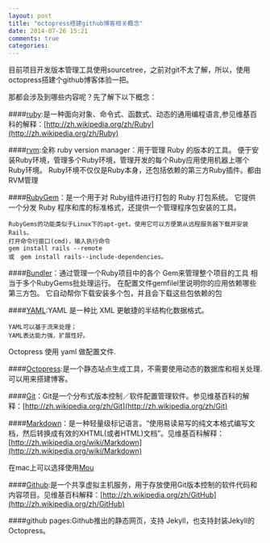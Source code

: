 ```yaml
---
layout: post
title: "octopress搭建github博客相关概念"
date: 2014-07-26 15:21
comments: true
categories: 
---
```


目前项目开发版本管理工具使用sourcetree，之前对git不太了解，所以，使用octopress搭建个github博客体验一把。

那都会涉及到哪些内容呢？先了解下以下概念：

####[ruby](https://www.ruby-lang.org/zh_cn/):是一种面向对象、命令式、函数式、动态的通用编程语言,参见维基百科的解释：[http://zh.wikipedia.org/zh/Ruby](http://zh.wikipedia.org/zh/Ruby)

####[rvm](https://rvm.io/):全称 ruby version manager：用于管理 Ruby 的版本的工具。
    便于安装Ruby环境，管理多个Ruby环境，管理开发的每个Ruby应用使用机器上哪个Ruby环境。
    Ruby环境不仅仅是Ruby本身，还包括依赖的第三方Ruby插件。都由RVM管理

####[RubyGem](http://rubygems.org/)：是一个用于对 Ruby组件进行打包的 Ruby 打包系统。 它提供一个分发 Ruby 程序和库的标准格式，还提供一个管理程序包安装的工具。

    RubyGems的功能类似于Linux下的apt-get。使用它可以方便第从远程服务器下载并安装Rails。
    打开命令行窗口(cmd)，输入执行命令 
    gem install rails --remote 
    或　gem install rails--include-dependencies。
    
####[Bundler](http://bundler.io/)：通过管理一个Ruby项目中的各个 Gem来管理整个项目的工具
    相当于多个RubyGems批处理运行。
    在配置文件gemfilel里说明你的应用依赖哪些第三方包。
    它自动帮你下载安装多个包，并且会下载这些包依赖的包
 
####[YAML](http://www.ibm.com/developerworks/cn/xml/x-cn-yamlintro/):YAML 是一种比 XML 更敏捷的半结构化数据格式。

    YAML可以基于流来处理；
    YAML表达能力强，扩展性好。

   Octopress 使用 yaml 做配置文件.
    
####[Octopress](http://octopress.org/):是一个静态站点生成工具，不需要使用动态的数据库和相关处理.可以用来搭建博客。

####[Git](http://git-scm.com/)：Git是一个分布式版本控制／软件配置管理软件。参见维基百科的解释：[http://zh.wikipedia.org/zh/Git](http://zh.wikipedia.org/zh/Git)

####[Markdown](http://)：是一种轻量级标记语言。“使用易读易写的纯文本格式编写文档，然后转换成有效的XHTML(或者HTML)文档”。见维基百科解释：[http://zh.wikipedia.org/wiki/Markdown](http://zh.wikipedia.org/wiki/Markdown)

在mac上可以选择使用[Mou](http://mouapp.com/)

####[Github](https://github.com/):是一个共享虚拟主机服务，用于存放使用Git版本控制的软件代码和内容项目。见维基百科解释：[http://zh.wikipedia.org/zh/GitHub](http://zh.wikipedia.org/zh/GitHub)

####github pages:Github推出的静态网页，支持 Jekyll，也支持封装Jekyll的Octopress。
